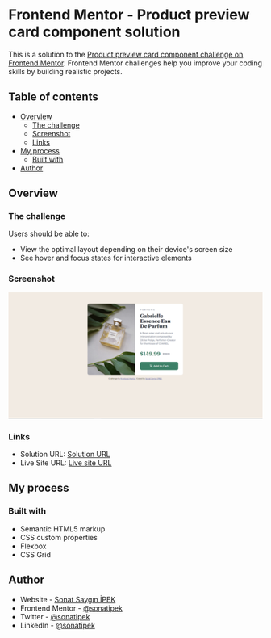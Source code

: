 # Frontend Mentor - Product preview card component solution

This is a solution to the [Product preview card component challenge on Frontend Mentor](https://www.frontendmentor.io/challenges/product-preview-card-component-GO7UmttRfa). Frontend Mentor challenges help you improve your coding skills by building realistic projects. 

## Table of contents

- [Overview](#overview)
  - [The challenge](#the-challenge)
  - [Screenshot](#screenshot)
  - [Links](#links)
- [My process](#my-process)
  - [Built with](#built-with)
- [Author](#author)

## Overview

### The challenge

Users should be able to:

- View the optimal layout depending on their device's screen size
- See hover and focus states for interactive elements

### Screenshot

![Solution's Image](./screenshot.png)

### Links

- Solution URL: [Solution URL](https://www.frontendmentor.io/solutions/prewiev-card-component-using-css-grid-FJ0rxrThtR)
- Live Site URL: [Live site URL](https://frontend-mentor-challenges-nine-pi.vercel.app/)

## My process

### Built with

- Semantic HTML5 markup
- CSS custom properties
- Flexbox
- CSS Grid


## Author

- Website - [Sonat Saygın İPEK](https://www.sonatipek.com)
- Frontend Mentor - [@sonatipek](https://www.frontendmentor.io/profile/sonatipek)
- Twitter - [@sonatipek](https://www.twitter.com/sonatipek)
- LinkedIn - [@sonatipek](https://www.linkedin.com/in/sonatipek)
